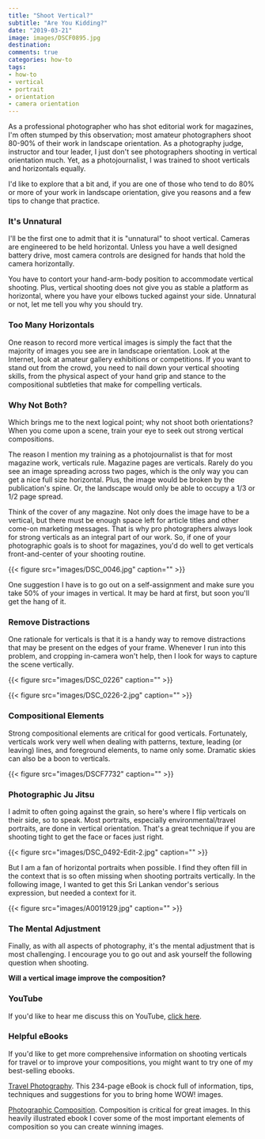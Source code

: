 ```yaml
---
title: "Shoot Vertical?"
subtitle: "Are You Kidding?"
date: "2019-03-21"
image: images/DSCF0895.jpg
destination:
comments: true
categories: how-to
tags:
- how-to
- vertical
- portrait
- orientation
- camera orientation
---
```


As a professional photographer who has shot editorial work for magazines, I'm often stumped by this observation; most amateur photographers shoot 80-90% of their work in landscape orientation. As a photography judge, instructor and tour leader, I just don't see photographers shooting in vertical orientation much. Yet, as a photojournalist, I was trained to shoot verticals and horizontals equally. 

I'd like to explore that a bit and, if you are one of those who tend to do 80% or more of your work in landscape orientation, give you reasons and a few tips to change that practice. 

### It's Unnatural

I'll  be the first one to admit that it is "unnatural" to shoot vertical. Cameras are engineered to be held horizontal. Unless you have a well designed battery drive, most camera controls are designed for hands that hold the camera horizontally. 

You have to contort your hand-arm-body position to accommodate vertical shooting. Plus, vertical shooting does not give you as stable a platform as horizontal, where you have your elbows tucked against your side. Unnatural or not, let me tell you why you should try. 

### Too Many Horizontals	

One reason to record more vertical images is simply the fact that the majority of images you see are in landscape orientation. Look at the Internet, look at amateur gallery exhibitions or competitions. If you want to stand out from the crowd, you need to nail down your vertical shooting skills, from the physical aspect of your hand grip and stance to the compositional subtleties that make for compelling verticals. 

### Why Not Both?

Which brings me to the next logical point; why not shoot both orientations? When you come upon a scene, train your eye to seek out strong vertical compositions. 

The reason I mention my training as a photojournalist is that for most magazine work, verticals rule. Magazine pages are verticals. Rarely do you see an image spreading across two pages, which is the only way you can get a nice full size horizontal. Plus, the image would be broken by the publication's spine. Or, the landscape would only be able to occupy a 1/3 or 1/2 page spread. 

Think of the cover of any magazine. Not only does the image have to be a vertical, but there must be enough space left for article titles and other come-on marketing messages. That is why pro photographers always look for strong verticals as an integral part of our work. So, if one of your photographic goals is to shoot for magazines, you'd do well to get verticals front-and-center of your shooting routine. 

{{< figure src="images/DSC_0046.jpg" caption="" >}}

One suggestion I have is to go out on a self-assignment and make sure you take 50% of your images in vertical. It may be hard at first, but soon you'll get the hang of it.  

### Remove Distractions

One rationale for verticals is that it is a handy way to remove distractions that may be present on the edges of your frame. Whenever I run into this problem, and cropping in-camera won't help, then I look for ways to capture the scene vertically. 

{{< figure src="images/DSC_0226" caption="" >}}

{{< figure src="images/DSC_0226-2.jpg" caption="" >}}

### Compositional Elements

Strong compositional elements are critical for good verticals. Fortunately, verticals work very well when dealing with patterns, texture, leading (or leaving) lines, and foreground elements, to name only some. Dramatic skies can also be a boon to verticals. 

{{< figure src="images/DSCF7732" caption="" >}}

### Photographic Ju Jitsu

I admit to often going against the grain, so here's where I flip verticals on their side, so to speak. Most portraits, especially environmental/travel portraits, are done in vertical orientation. That's a great technique if you are shooting tight to get the face or faces just right. 

{{< figure src="images/DSC_0492-Edit-2.jpg" caption="" >}}

But I am a fan of horizontal portraits when possible. I find they often fill in the context that is so often missing when shooting portraits vertically. In the following image, I wanted to get this Sri Lankan vendor's serious expression, but needed a context for it.  

{{< figure src="images/A0019129.jpg" caption="" >}}

### The Mental Adjustment

Finally, as with all aspects of photography, it's the mental adjustment that is most challenging. I encourage you to go out and ask yourself the following question when shooting. 

**Will a vertical image improve the composition?**

### YouTube

If you'd like to hear me discuss this on YouTube, [click here](https://www.youtube.com/channel/UCq6TJZjUFp877PkgeJkETew?view_as=subscriber). 

### Helpful eBooks

If you'd like to get more comprehensive information on shooting verticals for travel or to improve your compositions, you might want to try one of my best-selling ebooks. 

[Travel Photography](https://lesterpickerphoto.com/products/travel-photography-ebook/). This 234-page eBook is chock full of information, tips, techniques and suggestions for you to bring home WOW! images. 

[Photographic Composition](https://lesterpickerphoto.com/products/photographic-composition-ebook/). Composition is critical for great images. In this heavily illustrated ebook I cover some of the most important elements of composition so you can create winning images.



